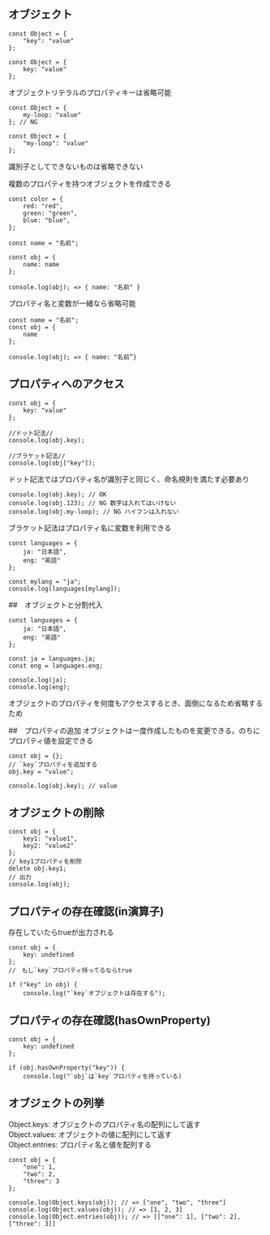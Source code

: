 ## オブジェクト

```
const Object = {
	"key": "value"
};
```

```
const Object = {
	key: "value"
};
```
オブジェクトリテラルのプロパティキーは省略可能

```
const Object = {
	my-loop: "value"
}; // NG
```

```
const Object = {
	"my-loop": "value"
};
```
識別子としてできないものは省略できない

複数のプロパティを持つオブジェクトを作成できる
```
const color = {
	red: "red",
	green: "green",
	blue: "blue",
};
```

```
const name = "名前";

const obj = {
	name: name
};

console.log(obj); => { name: "名前" }
```
プロパティ名と変数が一緒なら省略可能
```
const name = "名前";
const obj = {
	name
};

console.log(obj); => { name: "名前”}
```


## プロパティへのアクセス
```
const obj = {
	key: "value"
};

//ドット記法//
console.log(obj.key);

//ブラケット記法//
console.log(obj["key"]);
```

ドット記法ではプロパティ名が識別子と同じく、命名規則を満たす必要あり
```
console.log(obj.key); // OK
console.log(obj.123); // NG	数字は入れてはいけない
console.log(obj.my-loop); // NG	ハイフンは入れない
```

ブラケット記法はプロパティ名に変数を利用できる
```
const languages = {
	ja: "日本語",
	eng: "英語"
};

const mylang = "ja";
console.log(languages[mylang]);
```

##　オブジェクトと分割代入
```
const languages = {
	ja: "日本語",
	eng: "英語"
};

const ja = languages.ja;
const eng = languages.eng;

console.log(ja);
console.log(eng);
```
オブジェクトのプロパティを何度もアクセスするとき、面倒になるため省略するため  

##　プロパティの追加
オブジェクトは一度作成したものを変更できる。のちにプロパティ値を設定できる
```
const obj = {};
// `key`プロパティを追加する
obj.key = "value";

console.log(obj.key); // value
```

## オブジェクトの削除
```
const obj = {
	key1: "value1",
	key2: "value2"
};
// key1プロパティを削除
delete obj.key1;
// 出力
console.log(obj);
```

## プロパティの存在確認(in演算子)
存在していたらtrueが出力される
```
const obj = {
	key: undefined
};
//　もし`key`プロパティ持ってるならtrue

if ("key" in obj) {
	console.log("`key`オブジェクトは存在する");
```

## プロパティの存在確認(hasOwnProperty)
```
const obj = {
	key: undefined
};

if (obj.hasOwnProperty("key")) {
	console.log("`obj`は`key`プロパティを持っている)
```

## オブジェクトの列挙
Object.keys: オブジェクトのプロパティ名の配列にして返す  
Object.values: オブジェクトの値に配列にして返す  
Object.entries: プロパティ名と値を配列する  

```
const obj = {
	"one": 1,
	"two": 2,
	"three": 3
};

console.log(Object.keys(obj)); // => ["one", "two", "three"]
console.log(Object.values(obj)); // => [1, 2, 3]
console.log(Object.entries(obj)); // => [["one": 1], ["two": 2], ["three": 3]]
```





